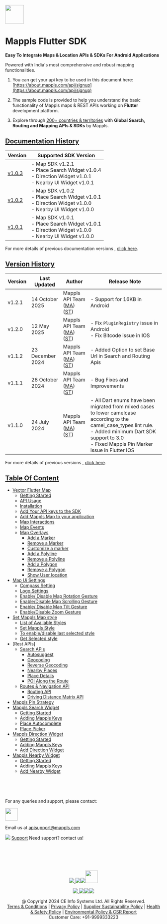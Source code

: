 [<img src="https://about.mappls.com/images/mappls-b-logo.svg" height="60"/> </p>](https://www.mapmyindia.com/api)

# Mappls Flutter SDK

**Easy To Integrate Maps & Location APIs & SDKs For Android Applications**

Powered with India's most comprehensive and robust mapping functionalities.

1. You can get your api key to be used in this document here: [https://about.mappls.com/api/signup](https://about.mappls.com/api/signup)

2. The sample code is provided to help you understand the basic functionality of Mappls maps & REST APIs working on **Flutter** development platform.

4. Explore through [200+ countries & territories](https://github.com/mappls-api/mappls-rest-apis/blob/main/docs/countryISO.md) with **Global Search, Routing and Mapping APIs & SDKs** by Mappls.

## [Documentation History](#Documentation-History)

| Version | Supported SDK Version                                                                                               |  
| ---- |---------------------------------------------------------------------------------------------------------------------|    
| [v1.0.3](docs/v1.0.3/README.md) | - Map SDK v1.2.1 <br/> - Place Search Widget v1.0.4 <br/> - Direction Widget v1.0.1 <br/> - Nearby UI Widget v1.0.1 |
| [v1.0.2](docs/v1.0.2/README.md) | - Map SDK v1.0.2 <br/> - Place Search Widget v1.0.1 <br/> - Direction Widget v1.0.0 <br/> - Nearby UI Widget v1.0.0 |
| [v1.0.1](docs/v1.0.1/README.md) | - Map SDK v1.0.1 <br/> - Place Search Widget v1.0.1 <br/> - Direction Widget v1.0.0 <br/> - Nearby UI Widget v1.0.0 |

For more details of previous documentation versions , [click here](docs/v1.0.3/Documentation-History.md).

## [Version History](#Version-History)
| Version | Last Updated     | Author | Release Note                                                                                                                                                                                                            | 
|---------|------------------| ---- |-------------------------------------------------------------------------------------------------------------------------------------------------------------------------------------------------------------------------|
| v1.2.1  | 14 October 2025  | Mappls API Team ([MA](https://github.com/mdakram)) ([ST](https://github.com/saksham66)) | - Support for 16KB in Android                                                                                                                                                                                           |
| v1.2.0  | 12 May 2025      | Mappls API Team ([MA](https://github.com/mdakram)) ([ST](https://github.com/saksham66)) | - Fix `PluginRegistry` issue in Android <br/> - Fix Bitcode issue in IOS                                                                                                                                                |
| v1.1.2  | 23 December 2024 | Mappls API Team ([MA](https://github.com/mdakram)) ([ST](https://github.com/saksham66)) | - Added Option to set Base Url in Search and Routing Apis                                                                                                                                                               |
| v1.1.1  | 28 October 2024  | Mappls API Team ([MA](https://github.com/mdakram)) ([ST](https://github.com/saksham66)) | - Bug Fixes and Improvements                                                                                                                                                                                            |
| v1.1.0  | 24 July 2024     | Mappls API Team ([MA](https://github.com/mdakram)) ([ST](https://github.com/saksham66)) | - All Dart enums have been migrated from mixed cases to lower camelcase according to the camel_case_types lint rule. <br/> - Added minimum Dart SDK support to 3.0 <br/> - Fixed Mappls Pin Marker issue in Flutter IOS |

For more details of previous versions , [click here](docs/v1.0.3/Version-History.md).

## [Table Of Content](#Table-Of-Content)
- [Vector Flutter Map](docs/v1.0.3/Getting-Started.md)
  - [Getting Started](docs/v1.0.3/Getting-Started.md#getting-started)
  - [API Usage](docs/v1.0.3/Getting-Started.md#api-usage)
  - [Installation](docs/v1.0.3/Getting-Started.md#installation)
  - [Add Your API keys to the SDK](docs/v1.0.3/Getting-Started.md#add-your-api-keys-to-the-sdk)
  - [Add Mappls Map to your application](docs/v1.0.3/Getting-Started.md#add-mappls-map-to-your-application)
  - [Map Interactions](docs/v1.0.3/Getting-Started.md#map-interactions)
  - [Map Events](docs/v1.0.3/Getting-Started.md#map-events)
  - [Map Overlays](docs/v1.0.3/Getting-Started.md#map-overlays)
    - [Add a Marker](docs/v1.0.3/Getting-Started.md#add-a-marker)
    - [Remove a Marker](docs/v1.0.3/Getting-Started.md#remove-a-marker)
    - [Customize a marker](docs/v1.0.3/Getting-Started.md#customize-a-marker)
    - [Add a Polyline](docs/v1.0.3/Getting-Started.md#add-a-polyline)
    - [Remove a Polyline](docs/v1.0.3/Getting-Started.md#remove-a-polyline)
    - [Add a Polygon](docs/v1.0.3/Getting-Started.md#add-a-polygon)
    - [Remove a Polygon](docs/v1.0.3/Getting-Started.md#remove-a-polygon)
    - [Show User location](docs/v1.0.3/Getting-Started.md#show-user-location)
- [Map Ui Settings](docs/v1.0.3/Map-Ui-Settings.md)
  - [Compass Setting](docs/v1.0.3/Map-Ui-Settings.md#compass-settings)
  - [Logo Settings](docs/v1.0.3/Map-Ui-Settings.md#logo-settings)
  - [Enable/ Disable Map Rotation Gesture](docs/v1.0.3/Map-Ui-Settings.md#enable-disable-map-rotation-gesture)
  - [Enable/Disable Map Scrolling Gesture](docs/v1.0.3/Map-Ui-Settings.md#enabledisable-map-scrolling-gesture)
  - [Enable/ Disable Map Tilt Gesture](docs/v1.0.3/Map-Ui-Settings.md#enable-disable-map-tilt-gesture)
  - [Enable/Disable Zoom Gesture](docs/v1.0.3/Map-Ui-Settings.md#enabledisable-zoom-gesture)
- [Set Mappls Map style](docs/v1.0.3/Mappls-Map-Style.md)
  - [List of Available Styles](docs/v1.0.3/Mappls-Map-Style.md#list-of-available-styles)
  - [Set Mappls Style](docs/v1.0.3/Mappls-Map-Style.md#set-mappls-style)
  - [To enable/disable last selected style](docs/v1.0.3/Mappls-Map-Style.md#to-enabledisable-last-selected-style)
  - [Get Selected style](docs/v1.0.3/Mappls-Map-Style.md#get-selected-style)
- [Rest APIs]
  - [Search APIs](docs/v1.0.3/Search-Api.md)
    - [Autosuggest](docs/v1.0.3/Search-Api.md#auto-suggest)
    - [Geocoding](docs/v1.0.3/Search-Api.md#geocoding)
    - [Reverse Geocoding](docs/v1.0.3/Search-Api.md#reverse-geocoding)
    - [Nearby Places](docs/v1.0.3/Search-Api.md#nearby-places)
    - [Place Details](docs/v1.0.3/Search-Api.md#place-details)
    - [POI Along the Route](docs/v1.0.3/Search-Api.md#poi-along-the-route)
  - [Routes & Navigation API](docs/v1.0.3/Routing-Api.md)
    - [Routing API](docs/v1.0.3/Routing-Api.md#routing-api)
    - [Driving Distance Matrix API](docs/v1.0.3/Routing-Api.md#driving-distance-matrix-api)
- [Mappls Pin Strategy](docs/v1.0.3/Mappls-Pin-Strategy.md)
- [Mappls Search Widget](docs/v1.0.3/Place-Autocomplete-Widget.md)
  - [Getting Started](docs/v1.0.3/Place-Autocomplete-Widget.md#getting-started)
  - [Adding Mappls Keys](docs/v1.0.3/Place-Autocomplete-Widget.md#adding-mappls-keys)
  - [Place Autocomplete](docs/v1.0.3/Place-Autocomplete-Widget.md#place-autocomplete)
  - [Place Picker](docs/v1.0.3/Place-Autocomplete-Widget.md#place-picker)
- [Mappls Direction Widget](docs/v1.0.3/Direction-Ui.md)
  - [Getting Started](docs/v1.0.3/Direction-Ui.md#getting-started)
  - [Adding Mappls Keys](docs/v1.0.3/Direction-Ui.md#adding-mappls-keys)
  - [Add Direction Widget](docs/v1.0.3/Direction-Ui.md#add-direction-widget)
- [Mappls Nearby Widget](docs/v1.0.3/Nearby-Widget.md)
  - [Getting Started](docs/v1.0.3/Nearby-Widget.md#getting-started)
  - [Adding Mappls Keys](docs/v1.0.3/Nearby-Widget.md#adding-mappls-keys)
  - [Add Nearby Widget](docs/v1.0.3/Nearby-Widget.md#add-nearby-widget)


<br><br><br>

For any queries and support, please contact:

[<img src="https://about.mappls.com/images/mappls-logo.svg" height="40"/> </p>](https://about.mappls.com/api/)
Email us at [apisupport@mappls.com](mailto:apisupport@mappls.com)


![](https://www.mapmyindia.com/api/img/icons/support.png)
[Support](https://about.mappls.com/contact/)
Need support? contact us!

<br></br>
<br></br>

[<p align="center"> <img src="https://www.mapmyindia.com/api/img/icons/stack-overflow.png"/> ](https://stackoverflow.com/questions/tagged/mappls-api)[![](https://www.mapmyindia.com/api/img/icons/blog.png)](https://about.mappls.com/blog/)[![](https://www.mapmyindia.com/api/img/icons/gethub.png)](https://github.com/Mappls-api)[<img src="https://mmi-api-team.s3.ap-south-1.amazonaws.com/API-Team/npm-logo.one-third%5B1%5D.png" height="40"/> </p>](https://www.npmjs.com/org/mapmyindia)



[<p align="center"> <img src="https://www.mapmyindia.com/june-newsletter/icon4.png"/> ](https://www.facebook.com/Mapplsofficial)[![](https://www.mapmyindia.com/june-newsletter/icon2.png)](https://twitter.com/mappls)[![](https://www.mapmyindia.com/newsletter/2017/aug/llinkedin.png)](https://www.linkedin.com/company/mappls/)[![](https://www.mapmyindia.com/june-newsletter/icon3.png)](https://www.youtube.com/channel/UCAWvWsh-dZLLeUU7_J9HiOA)




<div align="center">@ Copyright 2024 CE Info Systems Ltd. All Rights Reserved.</div>

<div align="center"> <a href="https://about.mappls.com/api/terms-&-conditions">Terms & Conditions</a> | <a href="https://about.mappls.com/about/privacy-policy">Privacy Policy</a> | <a href="https://about.mappls.com/pdf/mapmyIndia-sustainability-policy-healt-labour-rules-supplir-sustainability.pdf">Supplier Sustainability Policy</a> | <a href="https://about.mappls.com/pdf/Health-Safety-Management.pdf">Health & Safety Policy</a> | <a href="https://about.mappls.com/pdf/Environment-Sustainability-Policy-CSR-Report.pdf">Environmental Policy & CSR Report</a>

<div align="center">Customer Care: +91-9999333223</div>
